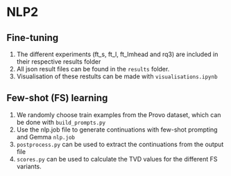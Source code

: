 # NLP2
## Fine-tuning
1. The different experiments (ft_s, ft_l, ft_lmhead and rq3) are included in their respective results folder
2. All json result files can be found in the ```results``` folder.
3. Visualisation of these restults can be made with ```visualisations.ipynb```
   
## Few-shot (FS) learning
1. We randomly choose train examples from the Provo dataset, which can be done with ```build_prompts.py```
2. Use the nlp.job file to generate continuations with few-shot prompting and Gemma ```nlp.job```
3. ```postprocess.py``` can be used to extract the continuations from the output file
4. ```scores.py``` can be used to calculate the TVD values for the different FS variants.
